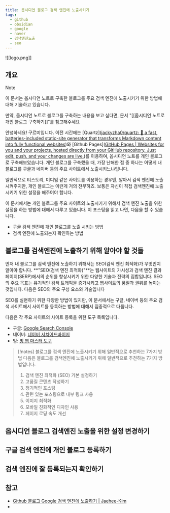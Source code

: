```yaml
---
title: 옵시디언 블로그 검색 엔진에 노출시키기
tags:
  - github
  - obsidian
  - google
  - naver
  - 검색엔진노출
  - seo
---
```

![[logo.png]]
## 개요
> [!note]
> 이 문서는  옵시디언 노트로 구축한 블로그를 주요 검색 엔진에 노출시키기 위한 방법에 대해 기술하고 있습니다. 
> 
> 
> 만약, 옵시디언 노트로 블로그를 구축하는 내용을 보고 싶다면, 문서 "[[옵시디언 노트로 개인 블로그 구축하기]]"를 참고해주세요

안녕하세요! 구르미입니다. 이전 시간에는 [Quartz]([jackyzha0/quartz: 🌱 a fast, batteries-included static-site generator that transforms Markdown content into fully functional websites](https://github.com/jackyzha0/quartz))와 [Github Pages]([GitHub Pages | Websites for you and your projects, hosted directly from your GitHub repository. Just edit, push, and your changes are live.](https://pages.github.com/))를 이용하여, 옵시디언 노트를 개인 블로그로 구축해보았습니다. 개인 블로그를 구축했을 때, 가장 난해한 점 중 하나는 어떻게 내 블로그를 구글과 네이버 등의 주요 사이트에서 노출시키느냐입니다.

일반적으로 티스토리, 미디엄 같은 사이트를 이용하는 경우엔, 알아서 검색 엔진에 노출시켜주지만, 개인 블로그는 이런게 거의 전무하죠. 보통은 자신이 직접 검색엔진에 노출시키기 위한 설정을 해주어야 합니다.

이 문서에서는 개인 블로그를 주요 사이트의 노출시키기 위해서 검색 엔진 노출을 위한 설정을 하는 방법에 대해서 다루고 있습니다. 이 포스팅을 읽고 나면, 다음을 할 수 있습니다.

* 구글 검색 엔진에 개인 블로그를 노출 시키는 방법
* 검색 엔진에 노출되는지 확인하는 방법

## 블로그를 검색엔진에 노출하기 위해 알아야 할 것들

먼저 내 블로그를 검색 엔진에 노출하기 위해서는 SEO(검색 엔진 최적화)가 무엇인지 알아야 합니다. **"SEO(검색 엔진 최적화)"**는 웹사이트의 가시성과 검색 엔진 결과 페이지(SERP)에서의 순위를 향상시키기 위한 다양한 기술과 전략의 집합입니다. SEO의 주요 목표는 유기적인 검색 트래픽을 증가시키고 웹사이트의 품질과 권위를 높이는 것입니다. 다음은 SEO의 주요 구성 요소와 기술입니다

SEO를 실현하기 위한 다양한 방법이 있지만, 이 문서에서는 구글, 네이버 등의 주요 검색 사이트에서 사이트를 등록하는 방법에  대해서 집중적으로 다룹니다. 

다음은 각 주요 사이트의 사이트 등록을 위한 도구 목록입니다.
* 구글: [Google Search Console](https://search.google.com/search-console/about)
* 네이버: [네이버 서치어드바이저](https://searchadvisor.naver.com/)
* 빙: [빙 웹 마스터 도구](https://www.bing.com/webmasters/home)

> [!notes] 블로그를 검색 엔진에 노출시키기 위해 일반적으로 추천하는 7가지 방법
> 다음은 블로그를 검색엔진에 노출시키기 위해 일반적으로 추천하는 7가지 방법입니다.
> 1. 검색 엔진 최적화 (SEO) 기본 설정하기
> 2. 고품질 콘텐츠 작성하기 
> 3. 정기적인 포스팅
> 4. 관련 있는 포스팅으로 내부 링크 사용
> 5. 이미지 최적화
> 6. 모바일 친화적인 디자인 사용
> 7. 페이지 로딩 속도 개선

## 옵시디언 블로그 검색엔진 노출을 위한 설정 변경하기


## 구글 검색 엔진에 개인 블로그 등록하기

## 검색 엔진에 잘 등록되는지 확인하기

## 참고
* [Github 블로그 Google 검색 엔진에 노출하기 | Jaehee-Kim](https://jaehee-kim24.github.io/posts/github%EB%B8%94%EB%A1%9C%EA%B7%B8_%EA%B2%80%EC%83%89%EB%85%B8%EC%B6%9C%ED%95%98%EA%B8%B0/)
* 